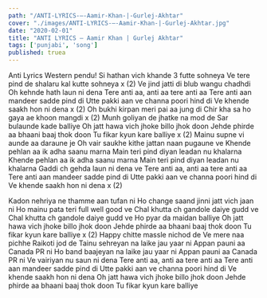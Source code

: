 ```yaml
---
path: "/ANTI-LYRICS-–-Aamir-Khan-|-Gurlej-Akhtar"
cover: "./images/ANTI-LYRICS-–-Aamir-Khan-|-Gurlej-Akhtar.jpg"
date: "2020-02-01"
title: "ANTI LYRICS – Aamir Khan | Gurlej Akhtar"
tags: ['punjabi', 'song']
published: truea
---
```


Anti Lyrics
Western pendu!
Si hathan vich khande 3 futte sohneya
Ve tere pind de shalaru kal kutte sohneya x (2)
Ve jind jatti di blub wangu chadhdi
Oh kehnde hath laun ni dena
Tere anti aa, anti aa tere anti aa
Tere anti aan mandeer sadde pind di
Utte pakki aan ve channa poori hind di
Ve khende saakh hon ni dena x (2)
Oh bukhi kirpan meri pai aa jung di
Chir kha sa ho gaya ae khoon mangdi x (2)
Munh goliyan de jhatke na mod de
Sar bulaunde kade balliye
Oh jatt hawa vich jhoke billo jhok doon
Jehde phirde aa bhaani baaj thok doon
Tu fikar kyun kare balliye x (2)
Mainu supne vi aunde aa daraune je
Oh vair saukhe kithe jattan naan pugaune ve
Khende pehlan aa ik adha saanu marna
Main teri pind diyan leadan nu khalarna
Khende pehlan aa ik adha saanu marna
Main teri pind diyan leadan nu khalarna
Gaddi ch gehda laun ni dena ve
Tere anti aa, anti aa tere anti aa
Tere anti aan mandeer sadde pind di
Utte pakki aan ve channa poori hind di
Ve khende saakh hon ni dena x (2)






Kadon nehriya ne thamme aan tufan ni
Ho change saand jinni jatt vich jaan ni
Ho mainu pata teri full well good ve
Chal khutta ch gandole daiye gudd ve
Chal khutta ch gandole daiye gudd ve
Ho pyar da maidan balliye
Oh jatt hawa vich jhoke billo jhok doon
Jehde phirde aa bhaani baaj thok doon
Tu fikar kyun kare balliye x (2)
Happy chitte massle nichod de
Ve mere naa pichhe Raikoti jod de
Tainu sehreyan na laike jau yaar ni
Appan pauni aa Canada PR ni
Ho band baajeyan na laike jau yaar ni
Appan pauni aa Canada PR ni
Ve vairiyan nu saun ni dena
Tere anti aa, anti aa tere anti aa
Tere anti aan mandeer sadde pind di
Utte pakki aan ve channa poori hind di
Ve khende saakh hon ni dena
Oh jatt hawa vich jhoke billo jhok doon
Jehde phirde aa bhaani baaj thok doon
Tu fikar kyun kare balliye
